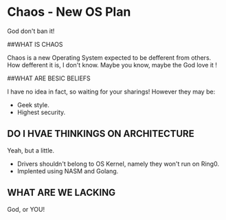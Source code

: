 Chaos - New OS Plan
=====

God don't ban it!

##WHAT IS CHAOS

Chaos is a new Operating System expected to be defferent from others. How defferent it is, I don't know. Maybe you know, maybe the God love it !

##WHAT ARE BESIC BELIEFS

I have no idea in fact, so waiting for your sharings! However they may be:

* Geek style.
* Highest security.

## DO I HVAE THINKINGS ON ARCHITECTURE

Yeah, but a little.

* Drivers shouldn't belong to OS Kernel, namely they won't run on Ring0.
* Implented using NASM and Golang.

## WHAT ARE WE LACKING

God, or YOU!
